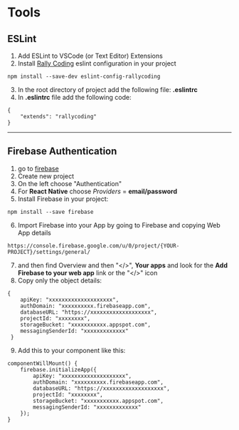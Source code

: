 # Tools

## ESLint

1. Add ESLint to VSCode (or Text Editor) Extensions
2. Install [Rally Coding](https://www.rallycoding.com/) eslint configuration in your project 
```
npm install --save-dev eslint-config-rallycoding
```
3. In the root directory of project add the following file: **.eslintrc**
4. In **.eslintrc** file add the following code:
```
{
    "extends": "rallycoding"
}
```

<hr>

## Firebase Authentication
1. go to [firebase](https://console.firebase.google.com)
2. Create new project
3. On the left choose "Authentication" 
4. For **React Native** choose _Providers_ = **email/password**
5. Install Firebase in your project:
```
npm install --save firebase
```
6. Import Firebase into your App by going to Firebase and copying Web App details 
```
https://console.firebase.google.com/u/0/project/{YOUR-PROJECT}/settings/general/
```
7. and then find Overview and then "</>", **Your apps** and look for the **Add Firebase to your web app** link or the "</>" icon
8. Copy only the object details: 
```
{
    apiKey: "xxxxxxxxxxxxxxxxxxxx",
    authDomain: "xxxxxxxxxx.firebaseapp.com",
    databaseURL: "https://xxxxxxxxxxxxxxxxxxx",
    projectId: "xxxxxxxx",
    storageBucket: "xxxxxxxxxxx.appspot.com",
    messagingSenderId: "xxxxxxxxxxxxx"
 }
```
9. Add this to your component like this: 
```
componentWillMount() {
	firebase.initializeApp({
		apiKey: "xxxxxxxxxxxxxxxxxxxx",
		authDomain: "xxxxxxxxxx.firebaseapp.com",
		databaseURL: "https://xxxxxxxxxxxxxxxxxxx",
		projectId: "xxxxxxxx",
		storageBucket: "xxxxxxxxxxx.appspot.com",
		messagingSenderId: "xxxxxxxxxxxxx"
	});
}
```

